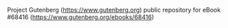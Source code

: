 Project Gutenberg (https://www.gutenberg.org) public repository for eBook #68416 (https://www.gutenberg.org/ebooks/68416)
